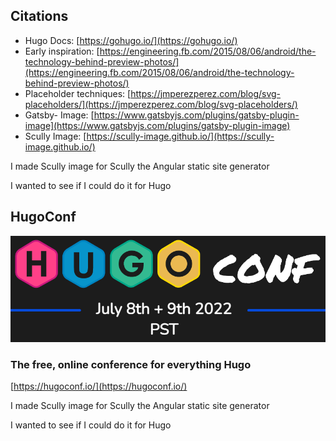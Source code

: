 ## Citations

- Hugo Docs: [https://gohugo.io/](https://gohugo.io/)
- Early inspiration: [https://engineering.fb.com/2015/08/06/android/the-technology-behind-preview-photos/](https://engineering.fb.com/2015/08/06/android/the-technology-behind-preview-photos/)
- Placeholder techniques: [https://jmperezperez.com/blog/svg-placeholders/](https://jmperezperez.com/blog/svg-placeholders/)
- Gatsby- Image: [https://www.gatsbyjs.com/plugins/gatsby-plugin-image](https://www.gatsbyjs.com/plugins/gatsby-plugin-image)
- Scully Image: [https://scully-image.github.io/](https://scully-image.github.io/)

<div class="notes">
I made Scully image for Scully the Angular static site generator

I wanted to see if I could do it for Hugo

</div>

## HugoConf

![](assets/hugo-conf-logo.png)

### The free, online conference for everything Hugo

[https://hugoconf.io/](https://hugoconf.io/)

<div class="notes">
I made Scully image for Scully the Angular static site generator

I wanted to see if I could do it for Hugo

</div>

<script>
/* Global Scripting goes here */



</script>

<style>
/* Global Styles go here */
pre, code {
  background: white;
}


</style>
